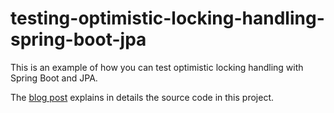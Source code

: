 # testing-optimistic-locking-handling-spring-boot-jpa
This is an example of how you can test optimistic locking handling with Spring Boot and JPA.

The [blog post](https://blog.mimacom.com/testing-optimistic-locking-handling-spring-boot-jpa/) explains in details the source code in this project.
